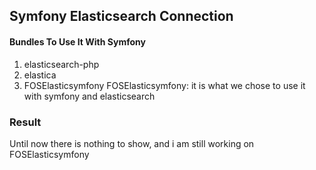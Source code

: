 ## Symfony Elasticsearch Connection

#### Bundles To Use It With Symfony
1. elasticsearch-php
2. elastica
3. FOSElasticsymfony
 FOSElasticsymfony: it is what we chose to use it with symfony and elasticsearch


### Result
 Until now there is nothing to show, and i am still working on FOSElasticsymfony 
